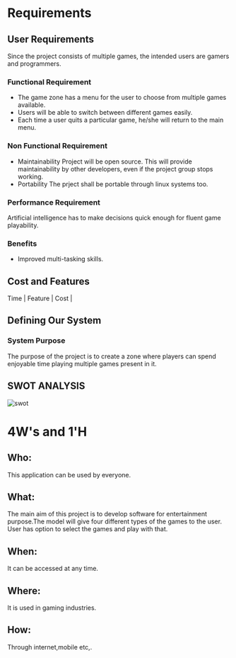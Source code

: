# Requirements
## User Requirements 
   Since the project consists of multiple games, the intended users are gamers and programmers.
   

### Functional Requirement
 * The game zone has a menu for the user to choose from multiple games available.
 * Users will be able to switch between different games easily.
 * Each time a user quits a particular game, he/she will return to the main menu.
   
### Non Functional Requirement
 * Maintainability 
   Project will be open source. This will provide maintainability by other developers, even if the project group stops working.
 * Portability
   The prject shall be portable through linux systems too.

### Performance Requirement
   Artificial intelligence has to make decisions quick enough for fluent game playability.

### Benefits
 * Improved multi-tasking skills.

## Cost and Features
Time | Feature | Cost | 





## Defining Our System
### System Purpose
The purpose of the project is to create a zone where players can spend enjoyable time playing multiple games present in it.

## SWOT ANALYSIS
![swot](https://user-images.githubusercontent.com/43541961/130312764-d22fce15-d5ce-4c21-b209-1716eb8148ad.jpg)



# 4W&#39;s and 1&#39;H

## Who:
This application can be used by everyone. 

## What:
The main aim of this project is to develop software for entertainment purpose.The model will give four different types of the games to the user. User has option to select the games and play with that. 

## When:
It can be accessed at any time.

## Where:
It is used in gaming industries.

## How:
Through internet,mobile etc,.
